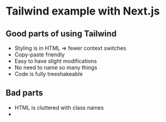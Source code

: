 # Tailwind example with Next.js

## Good parts of using Tailwind

- Styling is in HTML => fewer context switches
- Copy-paste friendly
- Easy to have slight modifications
- No need to name so many things
- Code is fully treeshakeable

## Bad parts

- HTML is cluttered with class names
-
